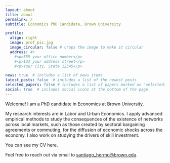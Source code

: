 ```yaml
---
layout: about
title: about
permalink: /
subtitle: Economics PhD Candidate, Brown University

profile:
  align: right
  image: prof_pic.jpg
  image_circular: false # crops the image to make it circular
  address: #>
    #<p>555 your office number</p>
    #<p>123 your address street</p>
    #<p>Your City, State 12345</p>

news: true  # includes a list of news items
latest_posts: false  # includes a list of the newest posts
selected_papers: false # includes a list of papers marked as "selected={true}"
social: true  # includes social icons at the bottom of the page
---
```


Welcome! I am a PhD candidate in Economics at Brown University.

My research interests are in Labor and Urban Economics. 
I apply advanced empirical methods to study the consequences of the existence of 
networks across local markets, such as those created by sectoral bargaining 
agreements or commuting, for the diffusion of economic shocks across the economy. 
I also work on studying the drivers of skill investment.

You can see my CV here.

Feel free to reach out via email to santiago_hermo@brown.edu.
